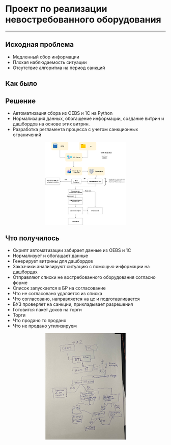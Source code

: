 # Проект по реализации невостребованного оборудования


---


## Исходная проблема
- Медленный сбор информации
- Плохая наблюдаемость ситуации
- Отсутствие алгоритма на период санкций


## Как было

## Решение
- Автоматизация сбора из OEBS и 1С на Python
- Нормализация данных, обогащение информации, создание витрин и дашбордов на основе этих витрин. 
- Разработка регламента процесса с учетом санкционных ограничений

<img src="data/guz_diag_to_be.png" width="50%" style="display: block; margin: auto;">

## Что получилось
- Скрипт автоматизации забирает данные из OEBS и 1С
- Нормализует и обогащает данные
- Генерирует витрины для дашбордов
- Заказчики анализируют ситуацию с помощью информации на дашбордах
- Отправляют списки не востребованного оборудования согласно форме
- Список запускается в БР на согласование 
- Что не согласовано удаляется из списка
- Что согласовано, направляется на цс и подготавливается
- БУЗ проверяет на санкции, прикладывает разрешения
- Готовится пакет доков на торги
- Торги
- Что продано то продано
- Что не продано утилизируем

<img src="data/step_guz_sketch.jpg" width="50%" style="display: block; margin: auto;">
